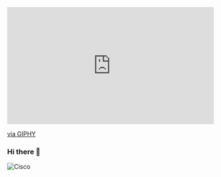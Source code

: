 <iframe src="https://giphy.com/embed/2HEAHnj8FOmL6" width="480" height="272" frameBorder="0" class="giphy-embed" allowFullScreen></iframe><p><a href="https://giphy.com/gifs/pokemon-pikachu-flower-2HEAHnj8FOmL6">via GIPHY</a></p>

### Hi there 👋
![Cisco](https://images.credly.com/size/110x110/images/70d71df5-f3dc-4380-9b9d-f22513a70417/CCNAITN__1_.png)

<!--
**Tvo-Po/Tvo-Po** is a ✨ _special_ ✨ repository because its `README.md` (this file) appears on your GitHub profile.

Here are some ideas to get you started:

- 🔭 I’m currently working on ...
- 🌱 I’m currently learning ...
- 👯 I’m looking to collaborate on ...
- 🤔 I’m looking for help with ...
- 💬 Ask me about ...
- 📫 How to reach me: ...
- 😄 Pronouns: ...
- ⚡ Fun fact: ...
-->
